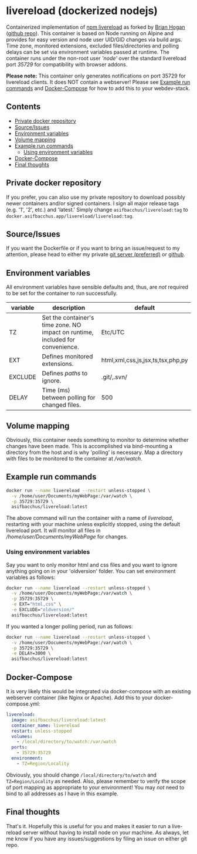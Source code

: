 # livereload (dockerized nodejs)

Containerized implementation of [npm livereload](https://www.npmjs.com/package/livereload) as forked by [Brian Hogan](https://github.com/napcs) ([github repo](https://github.com/napcs/node-livereload)). This container is based on Node running on Alpine and provides for easy version and node user UID/GID changes via build args. Time zone, monitored extensions, excluded files/directories and polling delays can be set via environment variables passed at runtime. The container runs under the non-root user *'node'* over the standard livereload port *35729* for compatibility with browser addons.

**Please note:** This container only generates notifications on port 35729 for livereload clients. It does NOT contain a webserver! Please see [Example run commands](#example-run-commands) and [Docker-Compose](#docker-compose) for how to add this to your webdev-stack.

## Contents

- [Private docker repository](#private-docker-repository)
- [Source/Issues](#source-issues)
- [Environment variables](#environment-variables)
- [Volume mapping](#volume-mapping)
- [Example run commands](#example-run-commands)
    - [Using environment variables](#using-environment-variables)
- [Docker-Compose](#docker-compose)
- [Final thoughts](#final-thoughts)

## Private docker repository

If you prefer, you can also use my private repository to download possibly newer containers and/or signed containers. I sign all major release tags (e.g. '1', '2', etc.) and 'latest.' Simply change `asifbacchus/livereload:tag` to `docker.asifbacchus.app/livereload/livereload:tag`.

## Source/Issues

If you want the Dockerfile or if you want to bring an issue/request to my attention, please head to either my private [git server (preferred)](https://git.asifbacchus.app/ab-docker/livereload) or [github](https://github.com/asifbacchus/livereload).

## Environment variables

All environment variables have sensible defaults and, thus, are *not* required to be set for the container to run successfully.

| variable | description                                                  | default                           |
| -------- | ------------------------------------------------------------ | --------------------------------- |
| TZ       | Set the container's time zone. NO impact on runtime, included for convenience. | Etc/UTC                           |
| EXT      | Defines monitored extensions.                                | html,xml,css,js,jsx,ts,tsx,php,py |
| EXCLUDE  | Defines *paths* to ignore.                                   | .git/,.svn/                       |
| DELAY    | Time (ms) between polling for changed files.                 | 500                               |

## Volume mapping

Obviously, this container needs something to monitor to determine whether changes have been made. This is accomplished via bind-mounting a directory from the host and is why 'polling' is necessary. Map a directory with files to be monitored to the container at */var/watch*.

## Example run commands

```bash
docker run --name livereload --restart unless-stopped \
  -v /home/user/Documents/myWebPage:/var/watch \
  -p 35729:35729 \
  asifbacchus/livereload:latest
```

The above command will run the container with a name of *livereload*, restarting with your machine unless explicitly stopped, using the default livereload port. It will monitor all files in */home/user/Documents/myWebPage* for changes.

### Using environment variables

Say you want to only monitor html and css files and you want to ignore anything going on in your 'oldversion' folder. You can set environment variables as follows:

```bash
docker run --name livereload --restart unless-stopped \
  -v /home/user/Documents/myWebPage:/var/watch \
  -p 35729:35729 \
  -e EXT="html,css" \
  -e EXCLUDE="oldversion/"
  asifbacchus/livereload:latest
```

If you wanted a longer polling period, run as follows:

```bash
docker run --name livereload --restart unless-stopped \
  -v /home/user/Documents/myWebPage:/var/watch \
  -p 35729:35729 \
  -e DELAY=3000 \
  asifbacchus/livereload:latest
```

## Docker-Compose

It is very likely this would be integrated via docker-compose with an existing webserver container (like Nginx or Apache). Add this to your docker-compose.yml:

```yaml
livereload:
  image: asifbacchus/livereload:latest
  container_name: livereload
  restart: unless-stopped
  volumes:
    - /local/directory/to/watch:/var/watch
  ports:
    - 35729:35729
  environment:
    - TZ=Region/Locality
```

Obviously, you should change `/local/directory/to/watch` and `TZ=Region/Locality` as needed. Also, please remember to verify the scope of port mapping as appropriate to your environment! You may *not* need to bind to all addresses as I have in this example.

## Final thoughts

That's it. Hopefully this is useful for you and makes it easier to run a live-reload server without having to install node on your machine. As always, let me know if you have any issues/suggestions by filing an issue on either git repo.